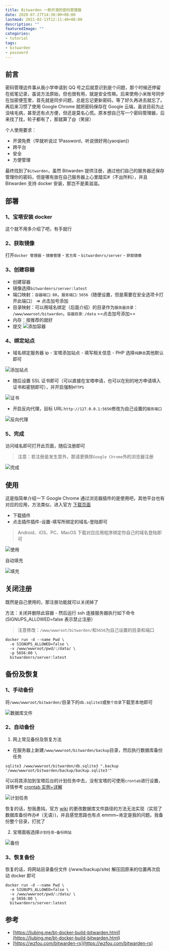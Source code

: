 ```yaml
---
title: Bitwarden 一款开源的密码管理器
date: 2020-07-27T14:30:00+08:00
lastmod: 2021-02-13T12:11:40+08:00
description: ""
featuredImage: ""
categories:
- tutorial
tags:
- bitwarden
- password
---
```


## 前言

密码管理这件事从我小学申请到 QQ 号之后就意识到是个问题，那个时候还停留在纸笔记录，虽说方法原始，但也很有用，就是安全性嘛。后来使用小米账号同步在加密便签里，首先就是同步问题，总是忘记更新密码，等了好久再进去就忘了。再后来习惯了使用 Google Chrome 就把密码保存在 Google 云端，虽说目前为止没啥毛病，甚至还有点方便，但还是莫名心慌。原本想自己写一个密码管理器，后来找了找，轮子都有了，那就算了@（笑尿）

个人使用要求：
- 开源免费（早就听说过 1Password，听说很好用{yaoqian})
- 跨平台
- 安全
- 方便管理

最终找到了`Bitwarden`，虽然 Bitwarden 提供注册，通过他们自己的服务器还保存管理你的密码，但是哪有放在自己服务器上心里踏实#（不出所料），并且 Bitwarden 支持 docker 安装，那岂不是美滋滋。

## 部署

### 1、宝塔安装 docker

这个就不用多介绍了吧，有手就行

### 2、获取镜像

打开`docker 管理器` - `镜像管理` - `官方库` - `bitwardenrs/server` - `获取镜像`

### 3、创建容器

- 创建容器
- 镜像选择`bitwardenrs/server:latest`
- 端口映射：`容器端口`: `80`，`服务端口`: `5656`（随便设置，但是需要在安全选项卡打开此端口） => 点击加号添加
- 目录映射：可以用域名绑定（后面介绍）的目录作为`服务器目录`： `/www/wwwroot/bitwarden`，`容器目录`: `/data`  ==点击加号添加==
- 内存：按推荐的就好
- 提交 
![添加容器](./assets/be4f56b160b5e.png)

### 4、绑定站点

- 域名绑定服务器 ip - 宝塔添加站点 - 填写相关信息 - PHP 选择`纯静态`其他默认即可

![添加站点](./assets/5006dd0fffba2.png)

- 随后设置 SSL 证书即可（可以直接在宝塔申请，也可以在别的地方申请填入证书和密钥即可），并开启强制`HTTPS`

![证书](./assets/7a1a183d44e21.png)

- 开启反向代理，目标 URL:`http://127.0.0.1:5656`修改为自己设置的`服务端口`

![反向代理](./assets/ba0b428096ecf.png)

### 5、完成

访问域名即可打开此页面，随后注册即可

> 注意：若注册是发生意外，那请更换除`Google Chrome`外的浏览器注册

![完成](./assets/035d4926c6c8e.png)

## 使用

这是指简单介绍一下 Google Chrome 通过浏览器插件的是使用吧，其他平台也有对应的应用，方法类似，进入官方 [下载页面](https://bitwarden.com/download/)

- 下载插件
- 点击插件插件-设置-填写所绑定的域名-登陆即可

> Android、iOS、PC、MacOS 下载对应应用程序绑定你自己的域名登陆即可

![使用](./assets/b92676f7a25e9.png)

自动填充

![填充](./assets/3a08522814a26.gif)

## 关闭注册

既然是自己使用的，那注册功能就可以关闭掉了

方法：关闭并删除此容器 - 然后运行 ssh 连接服务器执行如下命令 (SIGNUPS_ALLOWED=false 表示禁止注册）

> 注意修改：`/www/wwwroot/bitwarden/`和`5656`为自己设置的目录和端口

```shell
docker run -d --name Pwd \
  -e SIGNUPS_ALLOWED=false \
  -v /www/wwwroot/pwd/:/data/ \
  -p 5656:80 \
  bitwardenrs/server:latest
```

## 备份及恢复

### 1、手动备份

将`/www/wwwroot/bitwarden/`目录下的`db.sqlite3`或`整个目录`下载至本地即可

![数据库文件](./assets/9e21d7d5c4817.png)

### 2、自动备份

1. 网上常见备份及恢复方法

- 在服务器上新建`/www/wwwroot/bitwarden/backup`目录，然后执行数据库备份任务

```shell
sqlite3 /www/wwwroot/bitwarden/db.sqlite3 ".backup '/www/wwwroot/bitwarden/backup/backup.sqlite3'"
```
可以将其添加到宝塔后台的计划任务中去，没有宝塔的可使用`crontab`进行设置，详情参考 [crontab 实例+详解](https://blog.csdn.net/shaobingj126/article/details/5638006)

![计划任务](./assets/86c67fb12510d.png)

恢复的话，恕我愚钝，官方 [wiki](https://github.com/dani-garcia/bitwarden_rs/wiki/Changing-persistent-data-location) 的更改数据库文件路径的方法无法实现（实现了数据库备份咋办#（无语）)，并且感觉思路也有点 emmm~肯定是我的问题。我备份整个目录，打扰了

2. 宝塔面板选择`计划任务`-`备份网站`

![备份](./assets/448042473f37e.png)

### 3、恢复备份

恢复的话，将网站目录备份文件 (/www/backup/site) 解压回原来的位置再次启动 docker 即可

```shell
docker run -d --name Pwd \
  -e SIGNUPS_ALLOWED=false \
  -v /www/wwwroot/pwd/:/data/ \
  -p 5656:80 \
  bitwardenrs/server:latest
```

## 参考

- [https://liubing.me/bt-docker-build-bitwarden.html](https://liubing.me/bt-docker-build-bitwarden.html)
- [https://wzfou.com/bitwarden-rs](https://wzfou.com/bitwarden-rs)
